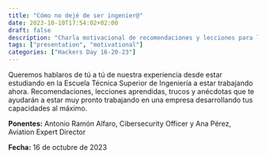 ```yaml
---
title: "Cómo no dejé de ser ingenier@"
date: 2023-10-10T17:54:02+02:00
draft: false
description: "Charla motivacional de recomendaciones y lecciones para la carrera profesional"
tags: ["presentation", "motivational"]
categories: ["Hackers Day 16-20-23"]
---
```

Queremos hablaros de tú a tú de nuestra experiencia desde estar estudiando en la Escuela Técnica Superior de Ingeniería a estar trabajando ahora. Recomendaciones, lecciones aprendidas, trucos y anécdotas que te ayudarán a estar muy pronto trabajando en una empresa desarrollando tus capacidades al máximo.

**Ponentes:** Antonio Ramón Alfaro, Cibersecurity Officer y Ana Pérez, Aviation Expert Director

**Fecha:** 16 de octubre de 2023
